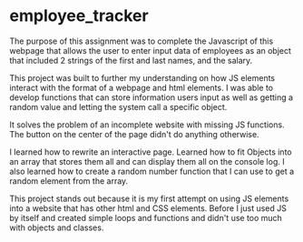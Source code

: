 # employee_tracker
The purpose of this assignment was to complete the Javascript of this webpage that allows the user to enter input data of employees as an object that included 2 strings of the first and last names, and the salary.

This project was built to further my understanding on how JS elements interact with the format of a webpage and html elements.
I was able to develop functions that can store information users input as well as getting a random value and letting the system call a specific object.

It solves the problem of an incomplete website with missing JS functions. The button on the center of the page didn't do anything otherwise.

I learned how to rewrite an interactive page. Learned how to fit Objects into an array that stores them all and can display them all on the console log. 
I also learned how to create a random number function that I can use to get a random element from the array.

This project stands out because it is my first attempt on using JS elements into a website that has other html and CSS elements. Before I just used JS by itself and created simple loops and functions and didn't use too much with objects and classes.

